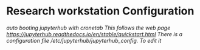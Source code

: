 
# Research workstation Configuration

*auto booting jupyterhub with cronetab*
*This follows the web page https://jupyterhub.readthedocs.io/en/stable/quickstart.html*
*There is a configuration file /etc/jupyterhub/jupyterhub_config. To edit it*

   
